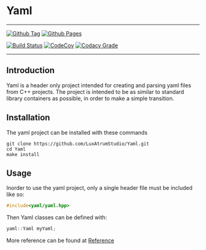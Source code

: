 # Yaml #

---

[![Github Tag](https://img.shields.io/github/tag/LuxAtrumStudio/Yaml.svg)](https://github.com/LuxAtrumStudio/Yaml)
[![Github Pages](https://img.shields.io/badge/Documentation-gh--pages-blue.svg)](https://luxatrumstudio.github.io/Yaml/)

[![Build Status](https://img.shields.io/travis/LuxAtrumStudio/Yaml.svg)](https://travis-ci.org/LuxAtrumStudio/Yaml)
[![CodeCov](https://img.shields.io/codecov/c/github/LuxAtrumStudio/Yaml/master.svg)](https://codecov.io/gh/LuxAtrumStudio/Yaml)
[![Codacy Grade](https://img.shields.io/codacy/grade/6245acd81a924d53a26a7eda45bc4073.svg)](https://www.codacy.com/app/LuxAtrumStudio/Yaml)

---

## Introduction ##

Yaml is a header only project intended for creating and parsing yaml files from
C++ projects. The project is intended to be as similar to standard library
containers as possible, in order to make a simple transition.

## Installation ##

The yaml project can be installed with these commands

```
git clone https://github.com/LuxAtrumStudio/Yaml.git
cd Yaml
make install
```

## Usage ##

Inorder to use the yaml project, only a single header file must be included
like so:

```cpp
#include<yaml/yaml.hpp>
```

Then Yaml classes can be defined with:

```cpp
yaml::Yaml myYaml;
```

More reference can be found at [Reference](reference.md)

